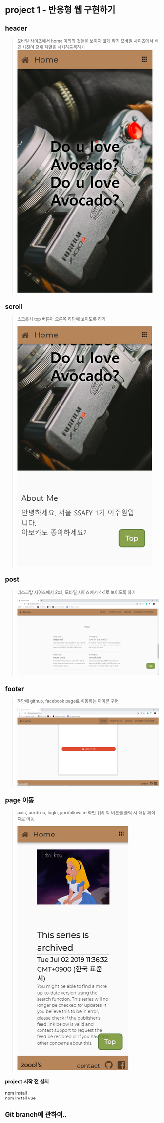 # project 1 -  반응형 웹 구현하기

## header
> 모바일 사이즈에서 home 이외의 것들을 보이지 않게 하기
> 모바일 사이즈에서 배경 사진이 전체 화면을 차지하도록하기
![header](./src/assets/homepage.png)

## scroll
> 스크롤시 top 버튼이 오른쪽 하단에 보이도록 하기
>
> ![topbutton](./src/assets/topbutton.png)

## post
> 데스크탑 사이즈에서 2x2, 모바일 사이즈에서 4x1로 보이도록 하기
>
> ![postArrange](./src/assets/topbutton_post4x4_favicon.png)
>
>

## footer
> 하단에 github, facebook page로 이동하는 아이콘 구현
>
> ![footer](./src/assets/footer_vuerouter.png)
>
>

## page 이동
> post, portfolio, login, portfoliowrite
> 화면 위의 각 버튼을 클릭 시 해당 페이지로 이동
>
> ![detail](./src/assets/detailpage.png)

### project 시작 전 설치  
npm install  
npm install vue

## Git branch에 관하여..